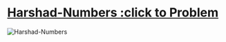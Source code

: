 # [Harshad-Numbers :click to Problem](https://open.kattis.com/problems/harshadnumbers)

![Harshad-Numbers](/image.png)
